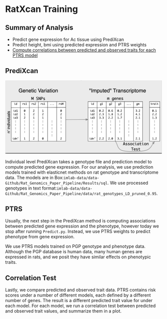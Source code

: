 # RatXcan Training

## Summary of Analysis
* Predict gene expression for Ac tissue using PrediXcan
* Predict height, bmi using predicted expression and PTRS weights
* [Compute correlations between predicted and observed traits for each PTRS model](analysis/Plot_Correlations.Rmd)

## PrediXcan
![](docs/PrediXcan.png)

Individual level PrediXcan takes a genotype file and prediction model to compute predicted gene expression. For our analysis, we use prediction models trained with elasticnet methods on rat genotype and transcriptome data. The models are in Box:`imlab-data/data-Github/Rat_Genomics_Paper_Pipeline/Results/sql`. We use processed genotypes in text format:`imlab-data/data-Github/Rat_Genomics_Paper_Pipeline/data/rat_genotypes_LD_pruned_0.95`.


## PTRS

Usually, the next step in the PrediXcan method is computing associations between predicted gene expression and the phenotype, however today we stop after running `Predict.py`. Instead, we use PTRS weights to predict phenotype from gene expression. 

We use PTRS models trained on PGP genotype and phenotype data. Although the PGP database is human data, many human genes are expressed in rats, and we posit they have similar effects on phenotypic traits.

## Correlation Test

Lastly, we compare predicted and observed trait data. PTRS contains risk scores under a number of different models, each defined by a different number of genes. The result is a different predicted trait value for under each model. For each model, we run a correlation test between predicted and observed trait values, and summarize them in a plot.
